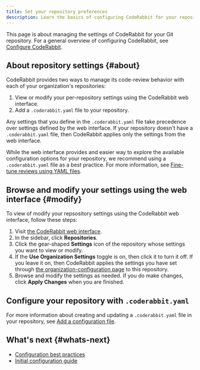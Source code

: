 ```yaml
---
title: Set your repository preferences
description: Learn the basics of configuring CodeRabbit for your repository.
---
```


This page is about managing the settings of CodeRabbit for your
Git repository. For a general overview of configuring CodeRabbit, see [Configure CodeRabbit](/guides/configuration-overview).

## About repository settings {#about}

CodeRabbit provides two ways to manage its code-review behavior with each of your organization's repositories:

1. View or modify your per-repository settings using the CodeRabbit web interface.
1. Add a `.coderabbit.yaml` file to your repository.

Any settings that you define in the `.coderabbit.yaml` file take precedence over
settings defined by the web interface. If your repository doesn't have a
`.coderabbit.yaml` file, then CodeRabbit applies only the settings from the web
interface.

While the web interface provides and easier way to explore the available configuration options for your repository, we recommend using a `.coderabbit.yaml` file as a best practice. For more information, see [Fine-tune reviews using YAML files](/guides/setup-best-practices#yaml).

## Browse and modify your settings using the web interface {#modify}

To view of modify your repsository settings using the CodeRabbit web interface, follow these steps:

1. Visit [the CodeRabbit web interface](https://app.coderabbit.ai/settings/repositories).
1. In the sidebar, click **Repositories**.
1. Click the gear-shaped **Settings** icon of the repository whose settings you want to view or modify.
1. If the **Use Organization Settings** toggle is on, then click it to turn it off. If you leave it on, then CodeRabbit applies the settings you have set through [the organization-configuration page](/guide/organization-settings) to this repository.
1. Browse and modify the settings as needed. If you do make changes, click **Apply Changes** when you are finished.

## Configure your repository with `.coderabbit.yaml`

For more information about creating and updating a `.coderabbit.yaml` file in
your repository, see [Add a configuration file](/getting-started/configure-coderabbit).

## What's next {#whats-next}

- [Configuration best practices](/guides/setup-best-practices#configuration)
- [Initial configuration guide](/guides/initial-configuration)
